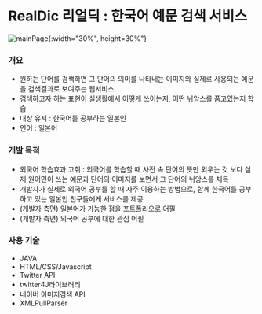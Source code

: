 # RealDic 리얼딕 : 한국어 예문 검색 서비스

![mainPage](/sc-main.png){:width="30%", height=30%"}

### 개요

- 원하는 단어를 검색하면 그 단어의 의미를 나타내는 이미지와 실제로 사용되는 예문을 검색결과로 보여주는 웹서비스
- 검색하고자 하는 표현이 실생활에서 어떻게 쓰이는지, 어떤 뉘앙스를 품고있는지 학습
- 대상 유저 : 한국어를 공부하는 일본인
- 언어 : 일본어

### 개발 목적

- 외국어 학습효과 고취 : 외국어를 학습할 때 사전 속 단어의 뜻만 외우는 것 보다 실제 원어민이 쓰는 예문과 단어의 이미지를 보면서 그 단어의 뉘앙스를 체득
- 개발자가 실제로  외국어 공부를 할 때 자주 이용하는 방법으로, 함께 한국어를 공부하고 있는 일본인 친구들에게 서비스를 제공
- (개발자 측면) 일본어가 가능한 점을 포트폴리오로 어필
- (개발자 측면) 외국어 공부에 대한 관심 어필

### 사용 기술

- JAVA
- HTML/CSS/Javascript
- Twitter API
- twitter4J라이브러리
- 네이버 이미지검색 API
- XMLPullParser
